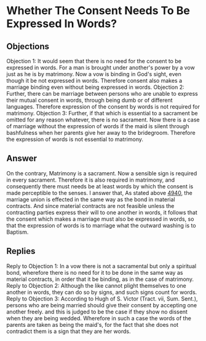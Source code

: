 # Whether The Consent Needs To Be Expressed In Words?
## Objections
Objection 1: It would seem that there is no need for the consent to be expressed in words. For a man is brought under another's power by a vow just as he is by matrimony. Now a vow is binding in God's sight, even though it be not expressed in words. Therefore consent also makes a marriage binding even without being expressed in words.
Objection 2: Further, there can be marriage between persons who are unable to express their mutual consent in words, through being dumb or of different languages. Therefore expression of the consent by words is not required for matrimony.
Objection 3: Further, if that which is essential to a sacrament be omitted for any reason whatever, there is no sacrament. Now there is a case of marriage without the expression of words if the maid is silent through bashfulness when her parents give her away to the bridegroom. Therefore the expression of words is not essential to matrimony.
## Answer
On the contrary, Matrimony is a sacrament. Now a sensible sign is required in every sacrament. Therefore it is also required in matrimony, and consequently there must needs be at least words by which the consent is made perceptible to the senses.
I answer that, As stated above [4940](A[1]), the marriage union is effected in the same way as the bond in material contracts. And since material contracts are not feasible unless the contracting parties express their will to one another in words, it follows that the consent which makes a marriage must also be expressed in words, so that the expression of words is to marriage what the outward washing is to Baptism.
## Replies
Reply to Objection 1: In a vow there is not a sacramental but only a spiritual bond, wherefore there is no need for it to be done in the same way as material contracts, in order that it be binding, as in the case of matrimony.
Reply to Objection 2: Although the like cannot plight themselves to one another in words, they can do so by signs, and such signs count for words.
Reply to Objection 3: According to Hugh of S. Victor (Tract. vii, Sum. Sent.), persons who are being married should give their consent by accepting one another freely. and this is judged to be the case if they show no dissent when they are being wedded. Wherefore in such a case the words of the parents are taken as being the maid's, for the fact that she does not contradict them is a sign that they are her words.